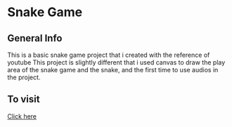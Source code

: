 # Snake Game

## General Info
This is a basic snake game project that i created with the reference of youtube 
This project is slightly different that i used canvas to draw the play area of the snake game and the snake, and the first time to use audios in the project.

## To visit 
[Click here](https://vicky-at-web.github.io/snakegame/snake.html)

